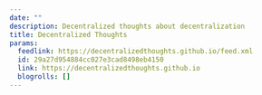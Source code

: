 ```yaml
---
date: ""
description: Decentralized thoughts about decentralization
title: Decentralized Thoughts
params:
  feedlink: https://decentralizedthoughts.github.io/feed.xml
  id: 29a27d954884cc027e3cad8498eb4150
  link: https://decentralizedthoughts.github.io
  blogrolls: []
---
```


